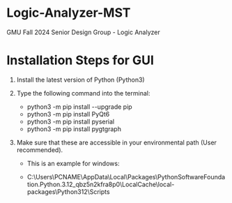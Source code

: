 # Logic-Analyzer-MST
GMU Fall 2024 Senior Design Group - Logic Analyzer

# Installation Steps for GUI

1. Install the latest version of Python (Python3)
2. Type the following command into the terminal: 
    * python3 -m pip install --upgrade pip
    * python3 -m pip install PyQt6
    * python3 -m pip install pyserial
    * python3 -m pip install pygtgraph

3. Make sure that these are accessible in your environmental path (User recommended).
    * This is an example for windows:
    
    * C:\Users\PCNAME\AppData\Local\Packages\PythonSoftwareFoundation.Python.3.12_qbz5n2kfra8p0\LocalCache\local-packages\Python312\Scripts